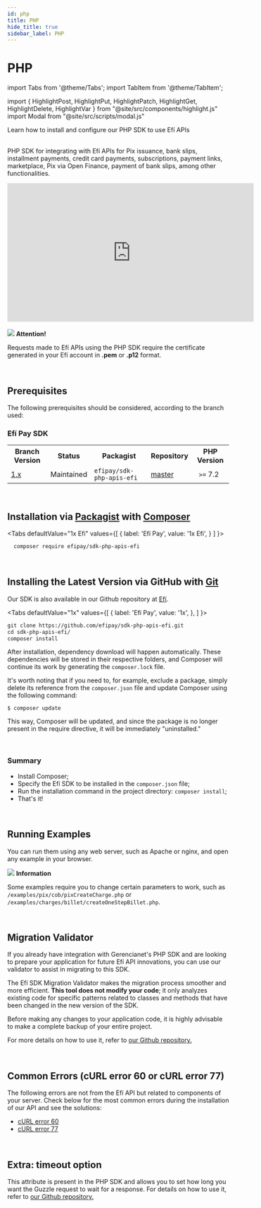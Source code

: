 ```yaml
---
id: php
title: PHP
hide_title: true
sidebar_label: PHP
---
```

<h1 className="titulo">PHP</h1>

<div className="conteudo">

import Tabs from '@theme/Tabs';
import TabItem from '@theme/TabItem';

import { HighlightPost, HighlightPut, HighlightPatch, HighlightGet, HighlightDelete, HighlightVar } from "@site/src/components/highlight.js"
import Modal from "@site/src/scripts/modal.js" 

<!-- Embedding React components with MDX -->
<!-- fontWeight: 'bold', -->

<div className="subtitulo">
  Learn how to install and configure our PHP SDK to use Efí APIs
</div>

<br/>

PHP SDK for integrating with Efí APIs for Pix issuance, bank slips, installment payments, credit card payments, subscriptions, payment links, marketplace, Pix via Open Finance, payment of bank slips, among other functionalities.

<div className="video">
  <iframe width="560" height="315" src="https://www.youtube.com/embed/armFxnX8gWk" title="YouTube video player" frameborder="0" allow="accelerometer; autoplay; clipboard-write; encrypted-media; gyroscope; picture-in-picture; web-share" allowfullscreen></iframe>
</div>

<br/>

<div className="admonition admonition_caution">
  <div>
    <img src="/img/exclamation-triangle-orange.svg"/> <b>Attention!</b>
  </div>
  <p>Requests made to Efí APIs using the PHP SDK require the certificate generated in your Efí account in <strong>.pem</strong> or <strong>.p12</strong> format.</p>
</div>
<br/>


## Prerequisites

The following prerequisites should be considered, according to the branch used:

### Efí Pay SDK
<div className="table">
<table>
  <tbody>
    <tr>
      <th>Branch Version</th>
      <th>Status</th>
      <th>Packagist</th>
      <th>Repository</th>
      <th>PHP Version</th>
    </tr>
    <tr>
      <td><a href="https://github.com/efipay/sdk-php-apis-efi" target="_blank">1.x</a></td>
      <td>Maintained</td>
      <td><code>efipay/sdk-php-apis-efi</code></td>
      <td><a href="https://github.com/efipay/sdk-php-apis-efi" target="_blank">master</a></td>
      <td> <code> >=</code>  7.2</td>
    </tr>
    
  </tbody>
</table>
</div>
                             

<br/>

## Installation via <a href="https://packagist.org/packages/efipay/sdk-php-apis-efi" target="_blank" title="External Link">Packagist</a> with <a href="https://getcomposer.org/" target="_blank" title="External Link">Composer</a>

<Tabs
  defaultValue="1x Efi"
  values={[
    { label: 'Efí Pay', value: '1x Efi', }
  ]
}>

<TabItem value="1x Efi">

```html
  composer require efipay/sdk-php-apis-efi
```

</TabItem>
</Tabs>

<br/>

## Installing the Latest Version via GitHub with <a href="https://git-scm.com/" target="_blank" title="External Link">Git</a>

Our SDK is also available in our Github repository at <a href="https://github.com/efipay/sdk-php-apis-efi" target="_blank">Efí</a>.

<Tabs
  defaultValue="1x"
  values={[
    { label: 'Efí Pay', value: '1x', },
  ]
}>

<TabItem value="1x">

```html
git clone https://github.com/efipay/sdk-php-apis-efi.git
cd sdk-php-apis-efi/
composer install
```

</TabItem>

</Tabs>

After installation, dependency download will happen automatically. These dependencies will be stored in their respective folders, and Composer will continue its work by generating the <code>composer.lock</code> file.

It's worth noting that if you need to, for example, exclude a package, simply delete its reference from the <code>composer.json</code> file and update Composer using the following command:


```
$ composer update
```

This way, Composer will be updated, and since the package is no longer present in the require directive, it will be immediately "uninstalled."


<br/>

### Summary

<ul>
<li>Install Composer;</li>
<li>Specify the Efí SDK to be installed in the <code>composer.json</code> file;</li>
<li>Run the installation command in the project directory: <code>composer install</code>;</li>
<li>That's it!</li>
</ul>

<br/>

## Running Examples

You can run them using any web server, such as Apache or nginx, and open any example in your browser.

<div className="admonition admonition_info">
 <div>
    <img src="/img/info-circle-blue.svg"/> <b>Information</b>
  </div>
<p>Some examples require you to change certain parameters to work, such as <code>/examples/pix/cob/pixCreateCharge.php</code> or <code>/examples/charges/billet/createOneStepBillet.php</code>.</p>
</div>

<br/>

## Migration Validator

If you already have integration with Gerencianet's PHP SDK and are looking to prepare your application for future Efí API innovations, you can use our validator to assist in migrating to this SDK.

The Efí SDK Migration Validator makes the migration process smoother and more efficient. <b>This tool does not modify your code</b>; it only analyzes existing code for specific patterns related to classes and methods that have been changed in the new version of the SDK.

Before making any changes to your application code, it is highly advisable to make a complete backup of your entire project.

For more details on how to use it, refer to <a href="https://github.com/efipay/sdk-php-apis-efi#validador-de-migra%C3%A7%C3%A3o">our Github repository.</a>

<br/>

## Common Errors (cURL error 60 or cURL error 77)

The following errors are not from the Efí API but related to components of your server. Check below for the most common errors during the installation of our API and see the solutions:

<ul>
<li><a href="https://sejaefi.com.br/central-de-ajuda/api/curl-error-60-ou-curl-error-77-como-resolver#conteudo">cURL error 60</a></li>
<li><a href="https://sejaefi.com.br/central-de-ajuda/api/curl-error-60-ou-curl-error-77-como-resolver#conteudo">cURL error 77</a></li>
</ul>

<br/>

## Extra: timeout option

This attribute is present in the PHP SDK and allows you to set how long you want the Guzzle request to wait for a response. For details on how to use it, refer to <a href="https://github.com/efipay/sdk-php-apis-efi#come%C3%A7ando">our Github repository.</a>



</div>